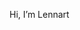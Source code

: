 Hi, I’m Lennart

<!---
Lennart-Ma/Lennart-Ma is a ✨ special ✨ repository because its `README.md` (this file) appears on your GitHub profile.
You can click the Preview link to take a look at your changes.
--->
